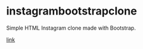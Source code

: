 # instagrambootstrapclone
Simple HTML Instagram clone made with Bootstrap.

[link](http://127.0.0.1:5500/index%20(1).html)
